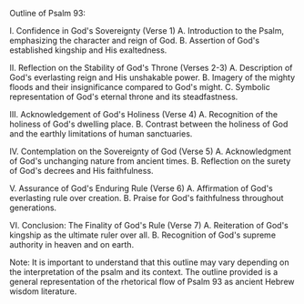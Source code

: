 Outline of Psalm 93:

I. Confidence in God's Sovereignty (Verse 1)
A. Introduction to the Psalm, emphasizing the character and reign of God.
B. Assertion of God's established kingship and His exaltedness.

II. Reflection on the Stability of God's Throne (Verses 2-3)
A. Description of God's everlasting reign and His unshakable power.
B. Imagery of the mighty floods and their insignificance compared to God's might.
C. Symbolic representation of God's eternal throne and its steadfastness.

III. Acknowledgement of God's Holiness (Verse 4)
A. Recognition of the holiness of God's dwelling place.
B. Contrast between the holiness of God and the earthly limitations of human sanctuaries.

IV. Contemplation on the Sovereignty of God (Verse 5)
A. Acknowledgment of God's unchanging nature from ancient times.
B. Reflection on the surety of God's decrees and His faithfulness.

V. Assurance of God's Enduring Rule (Verse 6)
A. Affirmation of God's everlasting rule over creation.
B. Praise for God's faithfulness throughout generations.

VI. Conclusion: The Finality of God's Rule (Verse 7)
A. Reiteration of God's kingship as the ultimate ruler over all.
B. Recognition of God's supreme authority in heaven and on earth.

Note: It is important to understand that this outline may vary depending on the interpretation of the psalm and its context. The outline provided is a general representation of the rhetorical flow of Psalm 93 as ancient Hebrew wisdom literature.